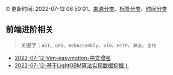 :alarm_clock: 更新时间: 2022-07-12 06:50:01。[来源分类](../README.md)、[标签分类](../TAGS.md)、[时间分类](../TIMELINE.md)

## 前端进阶相关


> 关键字：`AST`、`GPU`、`WebAssembly`、`Vim`、`HTTP`、`算法`、`全栈`



- [2022-07-12-Vim-easymotion-中文增强](https://www.v2ex.com/t/865637) 
- [2022-07-12-基于LightGBM算法实现数据挖掘！](https://toutiao.io/k/e97oskp) 